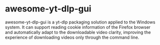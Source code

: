 # awesome-yt-dlp-gui
awesome-yt-dlp-gui is a yt-dlp packaging solution applied to the Windows system. It can support reading cookie information of the Firefox browser and automatically adapt to the downloadable video clarity, improving the experience of downloading videos only through the command line.

